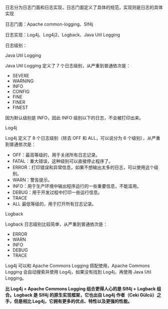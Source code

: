 日志分为日志门面和日志实现，日志门面定义了具体的规范，实现则是日志的具体实现

日志门面：Apache common-logging、Slf4j

日志实现：Log4j、Log4j2、Logback、Java Util Logging

日志级别：

Java Util Logging

Java Util Logging 定义了 7 个日志级别，从严重到普通依次是：

- SEVERE
- WARNING
- INFO
- CONFIG
- FINE
- FINER
- FINEST

因为默认级别是 INFO，因此 INFO 级别以下的日志，不会被打印出来。

Log4j

Log4j 定义了 8 个日志级别（除去 OFF 和 ALL，可以说分为 6 个级别），从严重到普通依次是：

- OFF：最高等级的，用于关闭所有日志记录。
- FATAL：重大错误，这种级别可以直接停止程序了。
- ERROR：打印错误和异常信息，如果不想输出太多的日志，可以使用这个级别。
- WARN：警告提示。
- INFO：用于生产环境中输出程序运行的一些重要信息，不能滥用。
- DEBUG：用于开发过程中打印一些运行信息。
- TRACE
- ALL 最低等级的，用于打开所有日志记录。

Logback

Logback 日志级别比较简单，从严重到普通依次是：

- ERROR
- WARN
- INFO
- DEBUG
- TRACE

Log4j 可以和 Apache Commons Logging 搭配使用，Apache Commons Logging 会自动搜索并使用 Log4j，如果没有找到 Log4j，再使用 Java Util Logging。

**比 Log4j + Apache Commons Logging 组合更得人心的是 Slf4j + Logback 组合。Logback 是 Slf4j 的原生实现框架，它也出自 Log4j 作者（Ceki Gülcü）之手，但是相比 Log4j，它拥有更多的优点、特性以及更强的性能。**